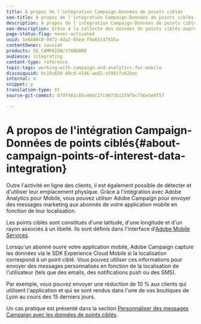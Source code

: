 ```yaml
---
title: A propos de l'intégration Campaign-Données de points ciblés
seo-title: A propos de l'intégration Campaign-Données de points ciblés
description: A propos de l'intégration Campaign-Données de points ciblés
seo-description: Grâce à la collecte des données de points ciblés auprès des abonnés de votre application mobile, envoyez-leur des messages marketing en fonction de leur localisation par le biais de l'intégration dans Adobe Campaign.
page-status-flag: never-activated
uuid: 1e6840c8-0472-4da2-85ed-f9a65147555a
contentOwner: sauviat
products: SG_CAMPAIGN/STANDARD
audience: integrating
content-type: reference
topic-tags: working-with-campaign-and-analytics-for-mobile
discoiquuid: bc10c650-80cd-4146-ae82-c5981fc62bec
internal: n
snippet: y
translation-type: ht
source-git-commit: b7df681c05c48dc1fc9873b1339fbc756e5e0f5f

---
```



# A propos de l'intégration Campaign-Données de points ciblés{#about-campaign-points-of-interest-data-integration}

Outre l'activité en ligne des clients, il est également possible de détecter et d'utiliser leur emplacement physique. Grâce à l'intégration avec Adobe Analytics pour Mobile, vous pouvez utiliser Adobe Campaign pour envoyer des messages marketing aux abonnés de votre application mobile en fonction de leur localisation.

Les points ciblés sont constitués d'une latitude, d'une longitude et d'un rayon associés à un libellé. Ils sont définis dans l'interface d'[Adobe Mobile Services](https://marketing.adobe.com/resources/help/fr_FR/mobile/home.html).

Lorsqu'un abonné ouvre votre application mobile, Adobe Campaign capture les données via le SDK Experience Cloud Mobile si la localisation correspond à un point ciblé. Vous pouvez utiliser ces informations pour envoyer des messages personnalisés en fonction de la localisation de l'utilisateur (tels que des emails, des notifications push ou des SMS).

Par exemple, vous pouvez envoyer une réduction de 10 % aux clients qui utilisent l'application et qui se sont rendus dans l'une de vos boutiques de Lyon au cours des 15 derniers jours.

Un cas pratique est présenté dans la section [Personnaliser des messages Campaign avec les données de points ciblés](../../integrating/using/personalizing-campaign-messages-with-point-of-interest-data.md).

